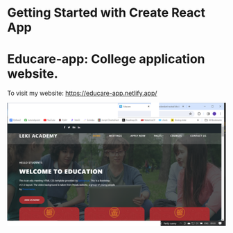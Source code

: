 # Getting Started with Create React App
Educare-app: College application website.
=============================

To visit my website: https://educare-app.netlify.app/

![Webiste](public/assets/images/readme-image.png)